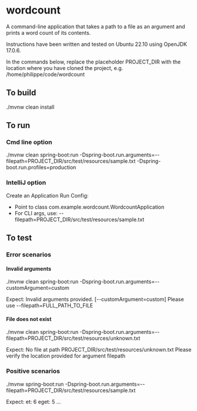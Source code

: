 # wordcount
A command-line application that takes a path to a file as an argument and prints a word count of its contents.

Instructions have been written and tested on Ubuntu 22.10 using OpenJDK 17.0.6.

In the commands below, replace the placeholder PROJECT_DIR with the location where you have cloned the project, e.g. /home/philippe/code/wordcount

## To build
./mvnw clean install

## To run

### Cmd line option
./mvnw clean spring-boot:run -Dspring-boot.run.arguments=--filepath=PROJECT_DIR/src/test/resources/sample.txt -Dspring-boot.run.profiles=production

### IntelliJ option
Create an Application Run Config:
- Point to class com.example.wordcount.WordcountApplication
- For CLI args, use: --filepath=PROJECT_DIR/src/test/resources/sample.txt

## To test

### Error scenarios

#### Invalid arguments
./mvnw clean spring-boot:run -Dspring-boot.run.arguments=--customArgument=custom

Expect:
Invalid arguments provided. [--customArgument=custom]
Please use --filepath=FULL_PATH_TO_FILE

#### File does not exist
./mvnw clean spring-boot:run -Dspring-boot.run.arguments=--filepath=PROJECT_DIR/src/test/resources/unknown.txt

Expect:
No file at path PROJECT_DIR/src/test/resources/unknown.txt
Please verify the location provided for argument filepath

### Positive scenarios
./mvnw spring-boot:run -Dspring-boot.run.arguments=--filepath=PROJECT_DIR/src/test/resources/sample.txt

Expect:
et: 6
eget: 5
...
